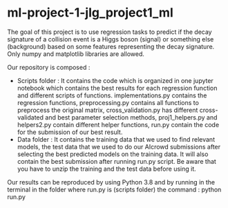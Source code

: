 # ml-project-1-jlg_project1_ml

The goal of this project is to use regression tasks to predict if the decay signature of a collision event is a Higgs boson (signal) or something else (background) based on some features representing the decay signature. Only numpy and matplotlib libraries are allowed.

Our repository is composed :
- Scripts folder : It contains the code which is organized in one jupyter notebook which contains the best results for each regression function and different scripts of functions. implementations.py contains the regression functions, preprocessing.py contains all functions to preprocess the original matrix, cross_validation.py has different cross-validated and best parameter selection methods, proj1_helpers.py and helpers2.py contain different helper functions, run.py contain the code for the submission of our best result.
- Data folder : It contains the training data that we used to find relevant models, the test data that we used to do our AIcrowd submissions after selecting the best predicted models on the training data. It will also contain the best submission after running run.py script. Be aware that you have to unzip the training and the test data before using it.

Our results can be reproduced by using Python 3.8 and by running in the terminal in the folder where run.py is (scripts folder) the command : python run.py


